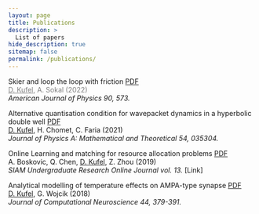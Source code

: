 ```yaml
---
layout: page
title: Publications
description: >
  List of papers
hide_description: true
sitemap: false
permalink: /publications/
---
```


Skier and loop the loop with friction [PDF](https://arxiv.org/pdf/2003.02178.pdf)\
<span style="color:grey"><ins>D. Kufel</ins>, A. Sokal (2022)</span>\
*American Journal of Physics 90, 573.*

Alternative quantisation condition for wavepacket dynamics in a hyperbolic double well [PDF](https://iopscience.iop.org/article/10.1088/1751-8121/abd267/pdf)\
<ins>D. Kufel</ins>, H. Chomet, C. Faria (2021)\
*Journal of Physics A: Mathematical and Theoretical 54, 035304.*

Online Learning and matching for resource allocation problems [PDF](https://www.siam.org/Portals/0/Publications/SIURO/Vol13/S130053PDF.pdf?ver=2020-10-13-095206-423)\
A. Boskovic, Q. Chen, <ins>D. Kufel</ins>, Z. Zhou (2019)\
*SIAM Undergraduate Research Online Journal vol. 13.* [Link]

Analytical modelling of temperature effects on AMPA-type synapse [PDF](https://link.springer.com/content/pdf/10.1007/s10827-018-0684-x.pdf?pdf=button)\
<ins>D. Kufel</ins>, G. Wojcik (2018)\
*Journal of Computational Neuroscience 44, 379-391.*


<!-- While this manual tries to be beginner-friendly, as a user of Jekyll it is assumed that you are comfortable running shell commands and editing text files.
{:.note}


## Getting started
* [Install]{:.heading.flip-title} --- How to install and run Hydejack.
* [Upgrade]{:.heading.flip-title} --- You can skip this if you haven't used Hydejack before.
* [Config]{:.heading.flip-title} --- Once Jekyll is running you can start editing your config file.
{:.related-posts.faded}

## Using Hydejack
* [Basics]{:.heading.flip-title} --- How to add different types of content.
* [Writing]{:.heading.flip-title} --- Producing markdown content for Hydejack.
* [Scripts]{:.heading.flip-title} --- How to include 3rd party scripts on your site.
* [Build]{:.heading.flip-title} --- How to build the static files for deployment.
* [Advanced]{:.heading.flip-title} --- Guides for more advanced tasks.
{:.related-posts.faded}

## Other
* [LICENSE]{:.heading.flip-title} --- The license of this project.
* [NOTICE]{:.heading.flip-title} --- Parts of this program are provided under separate licenses.
* [CHANGELOG]{:.heading.flip-title} --- Version history of Hydejack.
{:.related-posts.faded}

[install]: install.md
[upgrade]: upgrade.md
[config]: config.md
[basics]: basics.md
[writing]: writing.md
[scripts]: scripts.md
[build]: build.md
[advanced]: advanced.md
[LICENSE]: ../LICENSE.md
[NOTICE]: ../NOTICE.md
[CHANGELOG]: ../CHANGELOG.md -->
